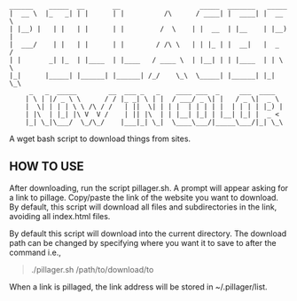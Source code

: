     ______    _____  __       __                    _____  _______   _____              
    |  __ \  |_   _| | |      | |          /\      / ____| |  ____| |  __ \ 
    | |__) |   | |   | |      | |         /  \    | |  __  | |__    | |__) |
    |  ___/    | |   | |      | |        / /\ \   | | |_ | |  __|   |  _  / 
    | |       _| |_  | |____  | |____   / ____ \  | |__| | | |____  | | \ \ 
    |_|      |_____| |______| |______| /_/    \_\  \_____| |______| |_|  \_\
         _   _  _____        __  ___ _   _    ____ ___  _     ___  ____  
        | \ | |/ _ \ \      / / |_ _| \ | |  / ___/ _ \| |   / _ \|  _ \ 
        |  \| | | | \ \ /\ / /   | ||  \| | | |  | | | | |  | | | | |_) |
        | |\  | |_| |\ V  V /    | || |\  | | |__| |_| | |__| |_| |  _ < 
        |_| \_|\___/  \_/\_/    |___|_| \_|  \____\___/|_____\___/|_| \_\
    
                                                           
A wget bash script to download things from sites. 

HOW TO USE
----------
After downloading, run the script pillager.sh. A prompt will appear asking for a link to pillage. Copy/paste the link of the website you want to download. By default, this script will download all files and subdirectories in the link, avoiding all index.html files. 

By default this script will download into the current directory. The download path can be changed by specifying where you want it to save to after the command i.e.,
>./pillager.sh /path/to/download/to

When a link is pillaged, the link address will 
be stored in ~/.pillager/list.







